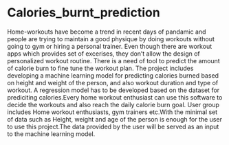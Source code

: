 # Calories_burnt_prediction
Home-workouts have become a trend in recent days of pandamic and people are trying to maintain a good physique by doing workouts without going to gym or hiring a personal trainer. Even though there are workout apps which provides set of excerises, they don’t allow the design of personalized workout routine. There is a need of tool to predict the amount of calorie burn to fine tune the workout plan. The project includes developing a machine learning model for predicting calories burned based on height and weight of the person, and also workout duration and type of workout. A regression model has to be developed based on the dataset for prediciting calories.Every home workout enthusiast can use this software to decide the workouts and also reach the daily calorie burn goal. User group includes Home workout enthusiasts, gym trainers etc.With the minimal set of data such as Height, weight and age of the person is enough for the user to use this project.The data provided by the user will be served as an input to the machine learning model.
